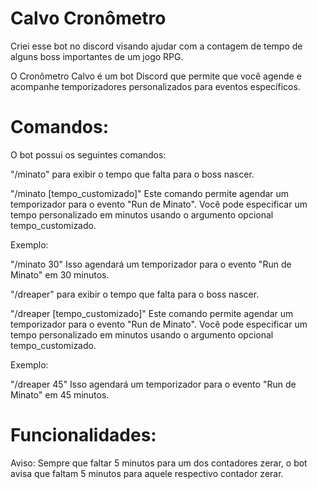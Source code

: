 # Calvo Cronômetro

Criei esse bot no discord visando ajudar com a contagem de tempo de alguns boss importantes de um jogo RPG. 

O Cronômetro Calvo é um bot Discord que permite que você agende e acompanhe temporizadores personalizados para eventos específicos.

# Comandos:

O bot possui os seguintes comandos:

"/minato" para exibir o tempo que falta para o boss nascer.

"/minato [tempo_customizado]"
Este comando permite agendar um temporizador para o evento "Run de Minato". Você pode especificar um tempo personalizado em minutos usando o argumento opcional tempo_customizado.

Exemplo:

"/minato 30"
Isso agendará um temporizador para o evento "Run de Minato" em 30 minutos.

"/dreaper" para exibir o tempo que falta para o boss nascer.

"/dreaper [tempo_customizado]"
Este comando permite agendar um temporizador para o evento "Run de Minato". Você pode especificar um tempo personalizado em minutos usando o argumento opcional tempo_customizado.

Exemplo:

"/dreaper 45"
Isso agendará um temporizador para o evento "Run de Minato" em 45 minutos.

# Funcionalidades:

Aviso:
Sempre que faltar 5 minutos para um dos contadores zerar, o bot avisa que faltam 5 minutos para aquele respectivo contador zerar.